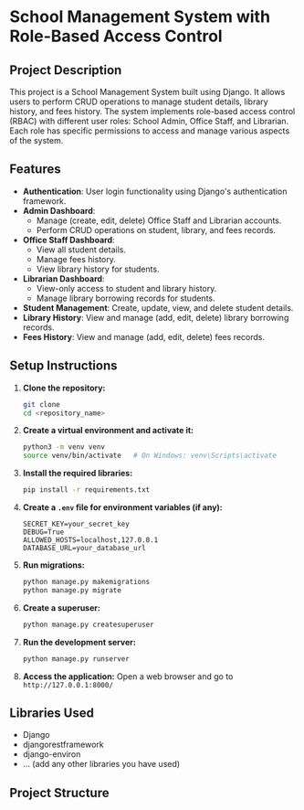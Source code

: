# School Management System with Role-Based Access Control

## Project Description
This project is a School Management System built using Django. It allows users to perform CRUD operations to manage student details, library history, and fees history. The system implements role-based access control (RBAC) with different user roles: School Admin, Office Staff, and Librarian. Each role has specific permissions to access and manage various aspects of the system.

## Features
- **Authentication**: User login functionality using Django's authentication framework.
- **Admin Dashboard**:
  - Manage (create, edit, delete) Office Staff and Librarian accounts.
  - Perform CRUD operations on student, library, and fees records.
- **Office Staff Dashboard**:
  - View all student details.
  - Manage fees history.
  - View library history for students.
- **Librarian Dashboard**:
  - View-only access to student and library history.
  - Manage library borrowing records for students.
- **Student Management**: Create, update, view, and delete student details.
- **Library History**: View and manage (add, edit, delete) library borrowing records.
- **Fees History**: View and manage (add, edit, delete) fees records.

## Setup Instructions

1. **Clone the repository:**
    ```sh
    git clone 
    cd <repository_name>
    ```

2. **Create a virtual environment and activate it:**
    ```sh
    python3 -m venv venv
    source venv/bin/activate   # On Windows: venv\Scripts\activate
    ```

3. **Install the required libraries:**
    ```sh
    pip install -r requirements.txt
    ```

4. **Create a `.env` file for environment variables (if any):**
    ```env
    SECRET_KEY=your_secret_key
    DEBUG=True
    ALLOWED_HOSTS=localhost,127.0.0.1
    DATABASE_URL=your_database_url
    ```

5. **Run migrations:**
    ```sh
    python manage.py makemigrations
    python manage.py migrate
    ```

6. **Create a superuser:**
    ```sh
    python manage.py createsuperuser
    ```

7. **Run the development server:**
    ```sh
    python manage.py runserver
    ```

8. **Access the application:**
    Open a web browser and go to `http://127.0.0.1:8000/`

## Libraries Used
- Django
- djangorestframework
- django-environ
- ... (add any other libraries you have used)

## Project Structure
